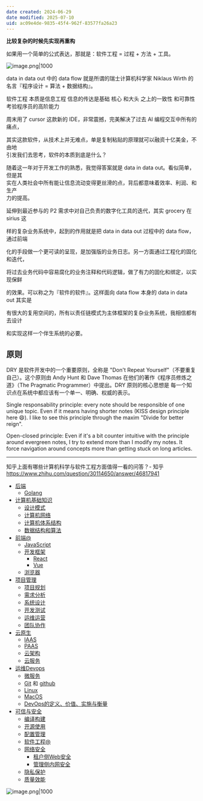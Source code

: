 ```yaml
---
date created: 2024-06-29
date modified: 2025-07-10
uid: ac09e4de-9835-45f4-962f-83577fa26a23
---
```

**比较复杂的时候先实现再重构**

如果用一个简单的公式表达，那就是：软件工程 = 过程 + 方法 + 工具。

![image.png|1000](https://imagehosting4picgo.oss-cn-beijing.aliyuncs.com/imagehosting/fix-dir%2Fpicgo%2Fpicgo-clipboard-images%2F2024%2F11%2F24%2F02-15-34-732744fab378837671302ddc8f050bfa-202411240215416-56f187.png)

data in data out 中的 data flow 就是所谓的瑞士计算机科学家 Niklaus Wirth 的名言『程序设计 = 算法 + 数据结构』。

软件工程 本质是信息工程 信息的传达是基础 核心 和大头 之上的一致性 和可靠性 考验程序员的高阶能力

周末用了 cursor 这款新的 IDE，非常震撼，完美解决了过去 AI 编程交互中所有的痛点，

其实这款软件，从技术上并无难点，单是复制粘贴的原理就可以融资十亿美金，不由地  
引发我们去思考，软件的本质到底是什么？

随着这一年对于开发工作的熟悉，我觉得答案就是 data in data out。看似简单，但是其  
实在人类社会中所有能让信息流动变得更丝滑的点，背后都意味着效率、利润、和生产  
力的提高。

  

延伸到最近参与的 P2 需求中对自己负责的数字化工具的迭代，其实 grocery 在 sirius 这

样的复杂业务系统中，起到的作用就是把 data in data out 过程中的 data flow，通过前端

化的手段做一个更可读的呈现，是加强版的业务日志。另一方面通过工程化的固化和迭代，

将过去业务代码中容易腐化的业务注释和代码逻辑，做了有力的固化和绑定，以实现保鲜

的效果。可以称之为『软件的软件』。这样面向 data flow 本身的 data in data out 其实是

有很大的复用空间的，所有以责任链模式为主体框架的复杂业务系统，我相信都有去设计

和实现这样一个伴生系统的必要。

## 原则

DRY 是软件开发中的一个重要原则，全称是 "Don't Repeat Yourself"（不要重复自己）。这个原则由 Andy Hunt 和 Dave Thomas 在他们的著作《程序员修炼之道》（The Pragmatic Programmer）中提出。DRY 原则的核心思想是 每一个知识点在系统中都应该有一个单一、明确、权威的表示。

Single responsability principle: every note should be responsible of one unique topic. Even if it means having shorter notes (KISS design principle here 😄). I like to see this principle through the maxim "Divide for better reign".

Open-closed principle: Even if it's a bit counter intuitive with the principle around evergreen notes, I try to extend more than I modify my notes. It force navigation around concepts more than getting stuck on long articles.

---

知乎上面有哪些计算机科学与软件工程方面值得一看的问答？- 知乎  
https://www.zhihu.com/question/30114650/answer/46817941

- [后端](后端)
	- [Golang](Golang.md)
- [计算机基础知识](计算机基础知识)
	- [设计模式](设计模式)
	- [计算机网络](计算机网络)
	- [计算机体系结构](计算机体系结构)
	- [数据结构和算法](数据结构和算法.md)
- [前端@](前端@.md)
	- [JavaScript](JavaScript.md)
	- [开发框架](开发框架)
		- [React](React)
		- [Vue](Vue)
	- [浏览器](浏览器.md)
- [项目管理](2%20第二大脑/1%20宇宙概念树/人文社会科学/商学、管理学/项目管理.md)
	- [项目规划](项目规划)
	- [需求分析](需求分析)
	- [系统设计](系统设计)
	- [开发测试](开发测试)
	- [运维运营](运维运营)
	- [团队协作](1%20一切皆项目/搁置中/Q2：做CS的经典lab%201/Q2：做CS的经典lab/团队协作.md)
- [云原生](云原生)
	- [IAAS](IAAS)
	- [PAAS](PAAS)
	- [云架构](云架构)
	- [云服务](云服务.md)
- [运维Devops](运维Devops)
	- [微服务](微服务)
	- [Git](Git.md) 和 [github](github.md)
	- [Linux](Linux.md)
	- [MacOS](MacOS)
	- [DevOps的定义、价值、实施与衡量](DevOps的定义、价值、实施与衡量)
- [可信与安全](可信与安全)
	- [编译构建](编译构建)
	- [开源使用](开源使用)
	- [配置管理](配置管理)
	- [软件工程@](软件工程@.md)
	- [网络安全](网络安全)
		- [租户侧Web安全](租户侧Web安全)
		- [管理侧内网安全](管理侧内网安全)
	- [隐私保护](隐私保护)
	- [质量效能](质量效能)

![image.png|1000](https://imagehosting4picgo.oss-cn-beijing.aliyuncs.com/imagehosting/fix-dir%2Fpicgo%2Fpicgo-clipboard-images%2F2024%2F06%2F29%2F17-39-55-175cfb2e81a8d60ad7656e4cc65f181c-20240629173955-e8812b.png)

